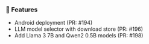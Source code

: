 ### 🚀 Features

- Android deployment (PR: #194)
- LLM model selector with download store (PR: #196)
- Add Llama 3 7B and  Qwen2 0.5B models (PR: #198)

